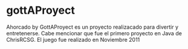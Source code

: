 # gottAProyect
Ahorcado by GottAProyect es un proyecto realizacado para divertir y entretenerse. Cabe mencionar que fue el primero proyecto en Java de ChrisRCSG. El juego fue realizado en Noviembre 2011
